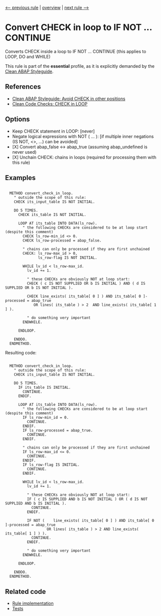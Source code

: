 [<-- previous rule](CheckOutsideLoopRule.md) | [overview](../rules.md) | [next rule -->](IfBlockAtLoopEndRule.md)

# Convert CHECK in loop to IF NOT ... CONTINUE

Converts CHECK inside a loop to IF NOT ... CONTINUE \(this applies to LOOP, DO and WHILE\)

This rule is part of the **essential** profile, as it is explicitly demanded by the [Clean ABAP Styleguide](https://github.com/SAP/styleguides/blob/main/clean-abap/CleanABAP.md).

## References

* [Clean ABAP Styleguide: Avoid CHECK in other positions](https://github.com/SAP/styleguides/blob/main/clean-abap/CleanABAP.md#avoid-check-in-other-positions)
* [Clean Code Checks: CHECK in LOOP](https://github.com/SAP/code-pal-for-abap/blob/master/docs/checks/check-in-loop.md)

## Options

* Keep CHECK statement in LOOP: \[never\]
* Negate logical expressions with NOT \( ... \): \[if multiple inner negations \(IS NOT, <>, ...\) can be avoided\]
* \[X\] Convert abap\_false <-> abap\_true \(assuming abap\_undefined is never used\)
* \[X\] Unchain CHECK: chains in loops \(required for processing them with this rule\)

## Examples


```ABAP

  METHOD convert_check_in_loop.
    " outside the scope of this rule:
    CHECK its_input_table IS NOT INITIAL.

    DO 5 TIMES.
      CHECK its_table IS NOT INITIAL.

      LOOP AT its_table INTO DATA(ls_row).
        " the following CHECKs are considered to be at loop start (despite this comment)
        CHECK ls_row-min_id <> 0.
        CHECK ls_row-processed = abap_false.

        " chains can only be processed if they are first unchained
        CHECK: ls_row-max_id > 0,
               ls_row-flag IS NOT INITIAL.

        WHILE lv_id < ls_row-max_id.
          lv_id += 1.

          " these CHECKs are obviously NOT at loop start: 
          CHECK ( c IS NOT SUPPLIED OR b IS INITIAL ) AND ( d IS SUPPLIED OR b IS NOT INITIAL ).

          CHECK line_exists( its_table[ 0 ] ) AND its_table[ 0 ]-processed = abap_true
             OR lines( its_table ) > 2  AND line_exists( its_table[ 1 ] ).

          " do something very important
        ENDWHILE.

      ENDLOOP.

    ENDDO.
  ENDMETHOD.
```

Resulting code:

```ABAP

  METHOD convert_check_in_loop.
    " outside the scope of this rule:
    CHECK its_input_table IS NOT INITIAL.

    DO 5 TIMES.
      IF its_table IS INITIAL.
        CONTINUE.
      ENDIF.

      LOOP AT its_table INTO DATA(ls_row).
        " the following CHECKs are considered to be at loop start (despite this comment)
        IF ls_row-min_id = 0.
          CONTINUE.
        ENDIF.
        IF ls_row-processed = abap_true.
          CONTINUE.
        ENDIF.

        " chains can only be processed if they are first unchained
        IF ls_row-max_id <= 0.
          CONTINUE.
        ENDIF.
        IF ls_row-flag IS INITIAL.
          CONTINUE.
        ENDIF.

        WHILE lv_id < ls_row-max_id.
          lv_id += 1.

          " these CHECKs are obviously NOT at loop start: 
          IF ( c IS SUPPLIED AND b IS NOT INITIAL ) OR ( d IS NOT SUPPLIED AND b IS INITIAL ).
            CONTINUE.
          ENDIF.

          IF NOT (    line_exists( its_table[ 0 ] ) AND its_table[ 0 ]-processed = abap_true
                   OR lines( its_table ) > 2 AND line_exists( its_table[ 1 ] ) ).
            CONTINUE.
          ENDIF.

          " do something very important
        ENDWHILE.

      ENDLOOP.

    ENDDO.
  ENDMETHOD.
```

## Related code

* [Rule implementation](../../com.sap.adt.abapcleaner/src/com/sap/adt/abapcleaner/rules/commands/CheckInLoopRule.java)
* [Tests](../../test/com.sap.adt.abapcleaner.test/src/com/sap/adt/abapcleaner/rules/commands/CheckInLoopTest.java)

